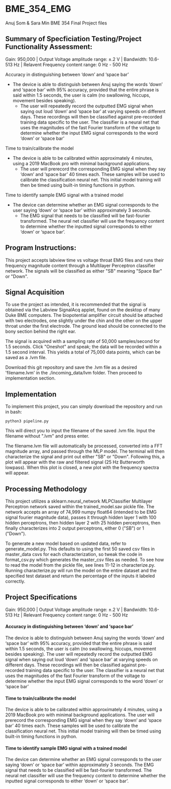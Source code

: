 # BME_354_EMG
Anuj Som &amp; Sara Min BME 354 Final Project files

## Summary of Specficiation Testing/Project Functionality Assessment:

Gain: 950,000
| Output Voltage amplitude range:  ±.2 V
| Bandwidth: 10.6-513 Hz
| Relavent Frequency content range: 0 Hz - 500 Hz

Accuracy in distinguishing between ‘down’ and ‘space bar’
- The device is able to distinguish between Anuj saying the words ‘down’ and ‘space bar’ with 95% accuracy, provided that the entire phrase is said within 1.5 seconds, the user is calm (no swallowing, hiccups, movement besides speaking).
     - The user will repeatedly record the outputted EMG signal when saying out loud ‘down’ and ‘space bar’ at varying speeds on different days. These recordings will then be classified against pre-recorded training data specific to the user. The classifier is a neural net that uses the magnitudes of the fast Fourier transform of the voltage to determine whether the input EMG signal corresponds to the word ‘down’ or ‘space bar’

Time to train/calibrate the model
* The device is able to be calibrated within approximately 4 minutes, using a 2019 MacBook pro with minimal background applications.
     * The user will prerecord the corresponding EMG signal when they say ‘down’ and ‘space bar’ 40 times each. These samples will be used to calibrate the classification neural net. This initial model training will then be timed using built-in timing functions in python.

Time to identify sample EMG signal with a trained model
- The device can determine whether an EMG signal corresponds to the user saying ‘down’ or ‘space bar’ within approximately 3 seconds.
     - The EMG signal that needs to be classified will be fast-fourier transformed. The neural net classifier will use the frequency content to determine whether the inputted signal corresponds to either ‘down’ or ‘space bar’.


## Program Instructions:

This project accepts labview time vs voltage throat EMG files and runs their frequency magnitude content
through a Multilayer Perceptron classifier network. The signals will be classified as either "SB" meaning "Space Bar" or "Down".

## Signal Acquisition

To use the project as intended, it is recommended that the signal is obtained via the Labview SignalAcq applet, found on the desktop of many Duke BME computers. The biopotential amplifier circuit should be attached with two electrodes, one slightly under the chin and the other on the upper throat under the first electrode. The ground lead should be connected to the bony section behind the right ear. 

The signal is acquired with a sampling rate of 50,000 samples/second for 1.5 seconds. Click "Oneshot" and speak; the data will be recorded within a 1.5 second interval. This yields a total of 75,000 data points, which can be saved as a .lvm file.

Download this git repository and save the .lvm file as a desired 'filename.lvm' in the ./incoming_data/lvm folder. Then proceed to implementation section.

## Implementation

To implement this project, you can simply download the repository and run in bash: 

```python3 pipeline.py```

This will direct you to input the filename of the saved .lvm file. Input the filename without ".lvm" and press enter.

The filename.lvm file will automatically be processed, converted into a FFT magnitude array, and passed through the MLP model. The terminal will then characterize the signal and print out either "SB" or "Down". Following this, a plot will appear with the raw and filtered signal (25 Hz Butterworth lowpass). When this plot is closed, a new plot with the frequency spectra will appear. 

## Processing Methodology

This project utilizes a sklearn.neural_network MLPClassifier Multilayer Perceptron network saved within the trained_model.sav pickle file. The network accepts an array of 74,999 numpy float64 (intended to be EMG signal fourier magnitude data), passes it through hidden layer 1 with 100 hidden perceptrons, then hidden layer 2 with 25 hidden perceptrons, then finally characterizes into 2 output perceptrons, either 0 ("SB") or 1 ("Down"). 

To generate a new model based on updated data, refer to generate_model.py. This defaults to using the first 50 saved csv files in master_data csvs for each characterization, so tweak the code in format_csv.py which generates the master_csv files as needed. To see how to read the model from the pickle file, see lines 11-12 in characterize.py. Running characterize.py will run the model on the entire dataset and the specified test dataset and return the percentage of the inputs it labeled correctly. 

## Project Specifications

Gain: 950,000 | 
Output Voltage amplitude range: ±.2 V | 
Bandwidth: 10.6-513 Hz | 
Relevant Frequency content range: 0 Hz - 500 Hz


#### Accuracy in distinguishing between ‘down’ and ‘space bar’

The device is able to distinguish between Anuj saying the words ‘down’ and ‘space bar’ with 95% accuracy, provided that the entire phrase is said within 1.5 seconds, the user is calm (no swallowing, hiccups, movement besides speaking).
The user will repeatedly record the outputted EMG signal when saying out loud ‘down’ and ‘space bar’ at varying speeds on different days. These recordings will then be classified against pre-recorded training data specific to the user. The classifier is a neural net that uses the magnitudes of the fast Fourier transform of the voltage to determine whether the input EMG signal corresponds to the word ‘down’ or ‘space bar’


#### Time to train/calibrate the model

The device is able to be calibrated within approximately 4 minutes, using a 2019 MacBook pro with minimal background applications.
The user will prerecord the corresponding EMG signal when they say ‘down’ and ‘space bar’ 40 times each. These samples will be used to calibrate the classification neural net. This initial model training will then be timed using built-in timing functions in python.

#### Time to identify sample EMG signal with a trained model

The device can determine whether an EMG signal corresponds to the user saying ‘down’ or ‘space bar’ within approximately 3 seconds.
The EMG signal that needs to be classified will be fast-fourier transformed. The neural net classifier will use the frequency content to determine whether the inputted signal corresponds to either ‘down’ or ‘space bar’.

